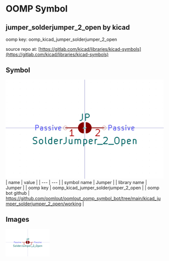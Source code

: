 # OOMP Symbol  
## jumper_solderjumper_2_open  by kicad  
  
oomp key: oomp_kicad_jumper_solderjumper_2_open  
  
source repo at: [https://gitlab.com/kicad/libraries/kicad-symbols](https://gitlab.com/kicad/libraries/kicad-symbols)  
## Symbol  
  
[![working.png](working_600.png)](working.png)  
| name | value | 
| --- | --- | 
| symbol name | Jumper | 
| library name | Jumper | 
| oomp key | oomp_kicad_jumper_solderjumper_2_open | 
| oomp bot github | https://github.com/oomlout/oomlout_oomp_symbol_bot/tree/main/kicad_jumper_solderjumper_2_open/working | 
## Images  
  
[![working.png](working_140.png)](working.png)  
